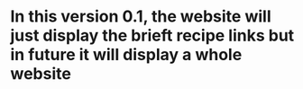 # In this version 0.1, the website will just display the brieft recipe links but in future it will display a whole website
